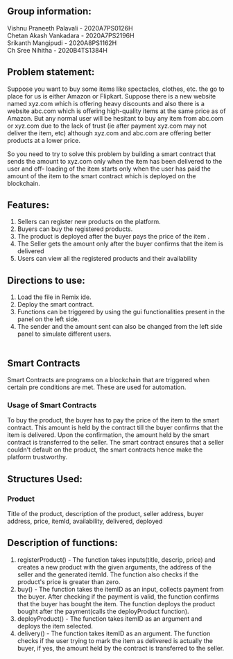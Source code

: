 ## Group information: 
Vishnu Praneeth Palavali - 2020A7PS0126H <br/>
Chetan  Akash Vankadara -  2020A7PS2196H <br/>
Srikanth Mangipudi -       2020A8PS1162H <br/>
Ch Sree Nihitha -          2020B4TS1384H <br/>

## Problem statement: 
Suppose you want to buy some items like spectacles, clothes, etc. the go to place
for us is either Amazon or Flipkart. Suppose there is a new website named xyz.com
which is offering heavy discounts and also there is a website abc.com which is
offering high-quality items at the same price as of Amazon. But any normal user
will be hesitant to buy any item from abc.com or xyz.com due to the lack of trust
(ie after payment xyz.com may not deliver the item, etc) although xyz.com and
abc.com are offering better products at a lower price.

So you need to try to solve this problem by building a smart contract that sends
the amount to xyz.com only when the item has been delivered to the user and off-
loading of the item starts only when the user has paid the amount of the item to
the smart contract which is deployed on the blockchain.

## Features: 
1. Sellers can register new products on the platform. <br/>
2. Buyers can buy the registered products. <br/>
3. The product is deployed after the buyer pays the price of the item .<br/>
4. The Seller gets the amount only after the buyer confirms that the item is delivered<br/>
5. Users can view all the registered products and their availability<br/>



## Directions to use: 
1. Load the file in Remix ide. <br/> 
2. Deploy the smart contract. <br/>
3. Functions can be triggered by using the gui functionalities present in the panel on the left side.<br/>
4. The sender and the amount sent can also be changed from the left side panel to simulate different users.<br/> <br/>

## Smart Contracts<br/>
Smart Contracts are programs on a blockchain that are triggered when certain pre conditions are met. These are used for automation. 

### Usage of Smart Contracts
To buy the product, the buyer has to pay the price of the item to the smart contract. This amount is held by the contract till the buyer confirms that the item is delivered. Upon the confirmation, the amount held by the smart contract is transferred to the seller. The smart contract ensures that a seller couldn't default on the product, the smart contracts hence make the platform trustworthy. 
<br/>

## Structures Used: 
### Product 
Title of the product, description of the product, seller address, buyer address, price, itemId, availability, delivered, deployed  <br/>

## Description of functions: 
  1. registerProduct() - The function takes inputs(title, descrip, price) and creates a new product with the given arguments, the address of the seller and the generated itemId. The function also checks if the product's price is greater than zero.
  2. buy() - The function takes the itemID as an input, collects payment from the buyer. After checking if the payment is valid, the function confirms that the buyer has bought the item. The function deploys the product bought after the payment(calls the deployProduct function).
  3. deployProduct() - The function takes itemID as an argument and deploys the item selected.
  4. delivery() - The function takes itemID as an argument. The function checks if the user trying to mark the item as delivered is actually the buyer, if yes, the amount held by the contract is transferred to the seller.
